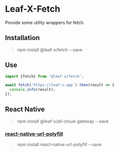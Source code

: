 # Leaf-X-Fetch

Provide some utility wrappers for fetch.

## Installation

> npm install @leaf-x/fetch --save

## Use

```typescript
import {fetch} from '@leaf-x/fetch';

await fetch('https://leaf-x.app').then(result => {
  console.info(result);
});
```

## React Native

> npm install @leaf-x/ali-cloud-gateway --save

### [react-native-url-polyfill](https://github.com/charpeni/react-native-url-polyfill)

> npm install react-native-url-polyfill --save
